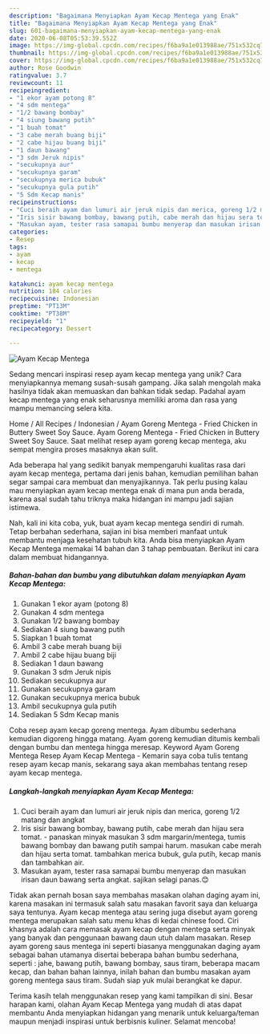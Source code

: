 ```yaml
---
description: "Bagaimana Menyiapkan Ayam Kecap Mentega yang Enak"
title: "Bagaimana Menyiapkan Ayam Kecap Mentega yang Enak"
slug: 601-bagaimana-menyiapkan-ayam-kecap-mentega-yang-enak
date: 2020-06-08T05:53:39.552Z
image: https://img-global.cpcdn.com/recipes/f6ba9a1e013988ae/751x532cq70/ayam-kecap-mentega-foto-resep-utama.jpg
thumbnail: https://img-global.cpcdn.com/recipes/f6ba9a1e013988ae/751x532cq70/ayam-kecap-mentega-foto-resep-utama.jpg
cover: https://img-global.cpcdn.com/recipes/f6ba9a1e013988ae/751x532cq70/ayam-kecap-mentega-foto-resep-utama.jpg
author: Rose Goodwin
ratingvalue: 3.7
reviewcount: 11
recipeingredient:
- "1 ekor ayam potong 8"
- "4 sdm mentega"
- "1/2 bawang bombay"
- "4 siung bawang putih"
- "1 buah tomat"
- "3 cabe merah buang biji"
- "2 cabe hijau buang biji"
- "1 daun bawang"
- "3 sdm Jeruk nipis"
- "secukupnya aur"
- "secukupnya garam"
- "secukupnya merica bubuk"
- "secukupnya gula putih"
- "5 Sdm Kecap manis"
recipeinstructions:
- "Cuci beraih ayam dan lumuri air jeruk nipis dan merica, goreng 1/2 matang dan angkat"
- "Iris sisir bawang bombay, bawang putih, cabe merah dan hijau sera tomat.  panaskan minyak masukan 3 sdm margarin/mentega, tumis bawang bombay dan bawang putih sampai harum. masukan cabe merah dan hijau serta tomat. tambahkan merica bubuk, gula putih, kecap manis dan tambahkan air."
- "Masukan ayam, tester rasa samapai bumbu menyerap dan masukan irisan daun bawang serta angkat. sajikan selagi panas.😊"
categories:
- Resep
tags:
- ayam
- kecap
- mentega

katakunci: ayam kecap mentega 
nutrition: 184 calories
recipecuisine: Indonesian
preptime: "PT13M"
cooktime: "PT38M"
recipeyield: "1"
recipecategory: Dessert

---
```



![Ayam Kecap Mentega](https://img-global.cpcdn.com/recipes/f6ba9a1e013988ae/751x532cq70/ayam-kecap-mentega-foto-resep-utama.jpg)

Sedang mencari inspirasi resep ayam kecap mentega yang unik? Cara menyiapkannya memang susah-susah gampang. Jika salah mengolah maka hasilnya tidak akan memuaskan dan bahkan tidak sedap. Padahal ayam kecap mentega yang enak seharusnya memiliki aroma dan rasa yang mampu memancing selera kita.

Home / All Recipes / Indonesian / Ayam Goreng Mentega - Fried Chicken in Buttery Sweet Soy Sauce. Ayam Goreng Mentega - Fried Chicken in Buttery Sweet Soy Sauce. Saat melihat resep ayam goreng kecap mentega, aku sempat mengira proses masaknya akan sulit.

Ada beberapa hal yang sedikit banyak mempengaruhi kualitas rasa dari ayam kecap mentega, pertama dari jenis bahan, kemudian pemilihan bahan segar sampai cara membuat dan menyajikannya. Tak perlu pusing kalau mau menyiapkan ayam kecap mentega enak di mana pun anda berada, karena asal sudah tahu triknya maka hidangan ini mampu jadi sajian istimewa.


Nah, kali ini kita coba, yuk, buat ayam kecap mentega sendiri di rumah. Tetap berbahan sederhana, sajian ini bisa memberi manfaat untuk membantu menjaga kesehatan tubuh kita. Anda bisa menyiapkan Ayam Kecap Mentega memakai 14 bahan dan 3 tahap pembuatan. Berikut ini cara dalam membuat hidangannya.

<!--inarticleads1-->

##### Bahan-bahan dan bumbu yang dibutuhkan dalam menyiapkan Ayam Kecap Mentega:

1. Gunakan 1 ekor ayam (potong 8)
1. Gunakan 4 sdm mentega
1. Gunakan 1/2 bawang bombay
1. Sediakan 4 siung bawang putih
1. Siapkan 1 buah tomat
1. Ambil 3 cabe merah buang biji
1. Ambil 2 cabe hijau buang biji
1. Sediakan 1 daun bawang
1. Gunakan 3 sdm Jeruk nipis
1. Sediakan secukupnya aur
1. Gunakan secukupnya garam
1. Gunakan secukupnya merica bubuk
1. Ambil secukupnya gula putih
1. Sediakan 5 Sdm Kecap manis


Coba resep ayam kecap goreng mentega. Ayam dibumbu sederhana kemudian digoreng hingga matang. Ayam goreng kemudian ditumis kembali dengan bumbu dan mentega hingga meresap. Keyword Ayam Goreng Mentega Resep Ayam Kecap Mentega - Kemarin saya coba tulis tentang resep ayam kecap manis, sekarang saya akan membahas tentang resep ayam kecap mentega. 

<!--inarticleads2-->

##### Langkah-langkah menyiapkan Ayam Kecap Mentega:

1. Cuci beraih ayam dan lumuri air jeruk nipis dan merica, goreng 1/2 matang dan angkat
1. Iris sisir bawang bombay, bawang putih, cabe merah dan hijau sera tomat.  - panaskan minyak masukan 3 sdm margarin/mentega, tumis bawang bombay dan bawang putih sampai harum. masukan cabe merah dan hijau serta tomat. tambahkan merica bubuk, gula putih, kecap manis dan tambahkan air.
1. Masukan ayam, tester rasa samapai bumbu menyerap dan masukan irisan daun bawang serta angkat. sajikan selagi panas.😊


Tidak akan pernah bosan saya membahas masakan olahan daging ayam ini, karena masakan ini termasuk salah satu masakan favorit saya dan keluarga saya tentunya. Ayam kecap mentega atau sering juga disebut ayam goreng mentega merupakan salah satu menu khas di kedai chinese food. Ciri khasnya adalah cara memasak ayam kecap dengan mentega serta minyak yang banyak dan penggunaan bawang daun utuh dalam masakan. Resep ayam goreng saus mentega ini seperti biasanya menggunakan daging ayam sebagai bahan utamanya disertai beberapa bahan bumbu sederhana, seperti : jahe, bawang putih, bawang bombay, saus tiram, beberapa macam kecap, dan bahan bahan lainnya, inilah bahan dan bumbu masakan ayam goreng mentega saus tiram. Sudah siap yuk mulai berangkat ke dapur. 

Terima kasih telah menggunakan resep yang kami tampilkan di sini. Besar harapan kami, olahan Ayam Kecap Mentega yang mudah di atas dapat membantu Anda menyiapkan hidangan yang menarik untuk keluarga/teman maupun menjadi inspirasi untuk berbisnis kuliner. Selamat mencoba!
